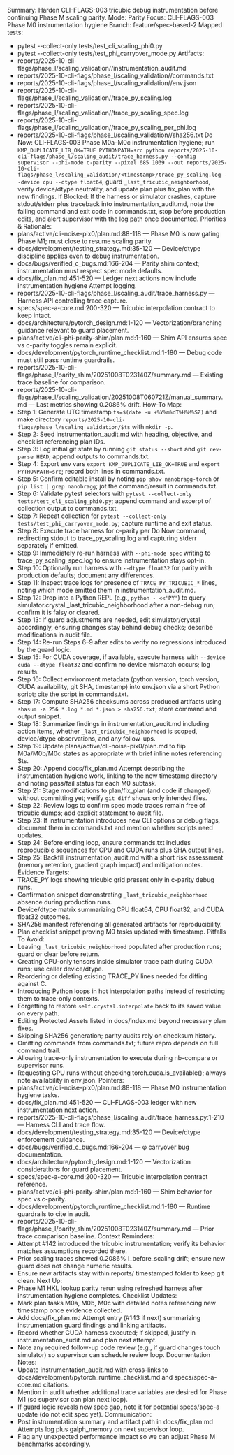 Summary: Harden CLI-FLAGS-003 tricubic debug instrumentation before continuing Phase M scaling parity.
Mode: Parity
Focus: CLI-FLAGS-003 Phase M0 instrumentation hygiene
Branch: feature/spec-based-2
Mapped tests:
- pytest --collect-only tests/test_cli_scaling_phi0.py
- pytest --collect-only tests/test_phi_carryover_mode.py
Artifacts:
- reports/2025-10-cli-flags/phase_l/scaling_validation/<timestamp>/instrumentation_audit.md
- reports/2025-10-cli-flags/phase_l/scaling_validation/<timestamp>/commands.txt
- reports/2025-10-cli-flags/phase_l/scaling_validation/<timestamp>/env.json
- reports/2025-10-cli-flags/phase_l/scaling_validation/<timestamp>/trace_py_scaling.log
- reports/2025-10-cli-flags/phase_l/scaling_validation/<timestamp>/trace_py_scaling_spec.log
- reports/2025-10-cli-flags/phase_l/scaling_validation/<timestamp>/trace_py_scaling_per_phi.log
- reports/2025-10-cli-flags/phase_l/scaling_validation/<timestamp>/sha256.txt
Do Now: CLI-FLAGS-003 Phase M0a–M0c instrumentation hygiene; run `KMP_DUPLICATE_LIB_OK=TRUE PYTHONPATH=src python reports/2025-10-cli-flags/phase_l/scaling_audit/trace_harness.py --config supervisor --phi-mode c-parity --pixel 685 1039 --out reports/2025-10-cli-flags/phase_l/scaling_validation/<timestamp>/trace_py_scaling.log --device cpu --dtype float64`, guard `_last_tricubic_neighborhood`, verify device/dtype neutrality, and update plan plus fix_plan with the new findings.
If Blocked: If the harness or simulator crashes, capture stdout/stderr plus traceback into instrumentation_audit.md, note the failing command and exit code in commands.txt, stop before production edits, and alert supervisor with the log path once documented.
Priorities & Rationale:
- plans/active/cli-noise-pix0/plan.md:88-118 — Phase M0 is now gating Phase M1; must close to resume scaling parity.
- docs/development/testing_strategy.md:35-120 — Device/dtype discipline applies even to debug instrumentation.
- docs/bugs/verified_c_bugs.md:166-204 — Parity shim context; instrumentation must respect spec mode defaults.
- docs/fix_plan.md:451-520 — Ledger next actions now include instrumentation hygiene Attempt logging.
- reports/2025-10-cli-flags/phase_l/scaling_audit/trace_harness.py — Harness API controlling trace capture.
- specs/spec-a-core.md:200-320 — Tricubic interpolation contract to keep intact.
- docs/architecture/pytorch_design.md:1-120 — Vectorization/branching guidance relevant to guard placement.
- plans/active/cli-phi-parity-shim/plan.md:1-160 — Shim API ensures spec vs c-parity toggles remain explicit.
- docs/development/pytorch_runtime_checklist.md:1-180 — Debug code must still pass runtime guardrails.
- reports/2025-10-cli-flags/phase_l/parity_shim/20251008T023140Z/summary.md — Existing trace baseline for comparison.
- reports/2025-10-cli-flags/phase_l/scaling_validation/20251008T060721Z/manual_summary.md — Last metrics showing 0.2086% drift.
How-To Map:
- Step 1: Generate UTC timestamp `ts=$(date -u +%Y%m%dT%H%M%SZ)` and make directory `reports/2025-10-cli-flags/phase_l/scaling_validation/$ts` with `mkdir -p`.
- Step 2: Seed instrumentation_audit.md with heading, objective, and checklist referencing plan IDs.
- Step 3: Log initial git state by running `git status --short` and `git rev-parse HEAD`; append outputs to commands.txt.
- Step 4: Export env vars `export KMP_DUPLICATE_LIB_OK=TRUE` and `export PYTHONPATH=src`; record both lines in commands.txt.
- Step 5: Confirm editable install by noting `pip show nanobragg-torch` or `pip list | grep nanobragg`; jot the command/result in commands.txt.
- Step 6: Validate pytest selectors with `pytest --collect-only tests/test_cli_scaling_phi0.py`; append command and excerpt of collection output to commands.txt.
- Step 7: Repeat collection for `pytest --collect-only tests/test_phi_carryover_mode.py`; capture runtime and exit status.
- Step 8: Execute trace harness for c-parity per Do Now command, redirecting stdout to trace_py_scaling.log and capturing stderr separately if emitted.
- Step 9: Immediately re-run harness with `--phi-mode spec` writing to trace_py_scaling_spec.log to ensure instrumentation stays opt-in.
- Step 10: Optionally run harness with `--dtype float32` for parity with production defaults; document any differences.
- Step 11: Inspect trace logs for presence of `TRACE_PY_TRICUBIC_*` lines, noting which mode emitted them in instrumentation_audit.md.
- Step 12: Drop into a Python REPL (e.g., `python - <<'PY'`) to query simulator.crystal._last_tricubic_neighborhood after a non-debug run; confirm it is falsy or cleared.
- Step 13: If guard adjustments are needed, edit simulator/crystal accordingly, ensuring changes stay behind debug checks; describe modifications in audit file.
- Step 14: Re-run Steps 6–9 after edits to verify no regressions introduced by the guard logic.
- Step 15: For CUDA coverage, if available, execute harness with `--device cuda --dtype float32` and confirm no device mismatch occurs; log results.
- Step 16: Collect environment metadata (python version, torch version, CUDA availability, git SHA, timestamp) into env.json via a short Python script; cite the script in commands.txt.
- Step 17: Compute SHA256 checksums across produced artifacts using `shasum -a 256 *.log *.md *.json > sha256.txt`; store command and output snippet.
- Step 18: Summarize findings in instrumentation_audit.md including action items, whether `_last_tricubic_neighborhood` is scoped, device/dtype observations, and any follow-ups.
- Step 19: Update plans/active/cli-noise-pix0/plan.md to flip M0a/M0b/M0c states as appropriate with brief inline notes referencing $ts.
- Step 20: Append docs/fix_plan.md Attempt describing the instrumentation hygiene work, linking to the new timestamp directory and noting pass/fail status for each M0 subtask.
- Step 21: Stage modifications to plan/fix_plan (and code if changed) without committing yet; verify `git diff` shows only intended files.
- Step 22: Review logs to confirm spec mode traces remain free of tricubic dumps; add explicit statement to audit file.
- Step 23: If instrumentation introduces new CLI options or debug flags, document them in commands.txt and mention whether scripts need updates.
- Step 24: Before ending loop, ensure commands.txt includes reproducible sequences for CPU and CUDA runs plus SHA output lines.
- Step 25: Backfill instrumentation_audit.md with a short risk assessment (memory retention, gradient graph impact) and mitigation notes.
Evidence Targets:
- TRACE_PY logs showing tricubic grid present only in c-parity debug runs.
- Confirmation snippet demonstrating `_last_tricubic_neighborhood` absence during production runs.
- Device/dtype matrix summarizing CPU float64, CPU float32, and CUDA float32 outcomes.
- SHA256 manifest referencing all generated artifacts for reproducibility.
- Plan checklist snippet proving M0 tasks updated with timestamp.
Pitfalls To Avoid:
- Leaving `_last_tricubic_neighborhood` populated after production runs; guard or clear before return.
- Creating CPU-only tensors inside simulator trace path during CUDA runs; use caller device/dtype.
- Reordering or deleting existing TRACE_PY lines needed for diffing against C.
- Introducing Python loops in hot interpolation paths instead of restricting them to trace-only contexts.
- Forgetting to restore `self.crystal.interpolate` back to its saved value on every path.
- Editing Protected Assets listed in docs/index.md beyond necessary plan fixes.
- Skipping SHA256 generation; parity audits rely on checksum history.
- Omitting commands from commands.txt; future repro depends on full command trail.
- Allowing trace-only instrumentation to execute during nb-compare or supervisor runs.
- Requesting GPU runs without checking torch.cuda.is_available(); always note availability in env.json.
Pointers:
- plans/active/cli-noise-pix0/plan.md:88-118 — Phase M0 instrumentation hygiene tasks.
- docs/fix_plan.md:451-520 — CLI-FLAGS-003 ledger with new instrumentation next action.
- reports/2025-10-cli-flags/phase_l/scaling_audit/trace_harness.py:1-210 — Harness CLI and trace flow.
- docs/development/testing_strategy.md:35-120 — Device/dtype enforcement guidance.
- docs/bugs/verified_c_bugs.md:166-204 — φ carryover bug documentation.
- docs/architecture/pytorch_design.md:1-120 — Vectorization considerations for guard placement.
- specs/spec-a-core.md:200-320 — Tricubic interpolation contract reference.
- plans/active/cli-phi-parity-shim/plan.md:1-160 — Shim behavior for spec vs c-parity.
- docs/development/pytorch_runtime_checklist.md:1-180 — Runtime guardrails to cite in audit.
- reports/2025-10-cli-flags/phase_l/parity_shim/20251008T023140Z/summary.md — Prior trace comparison baseline.
Context Reminders:
- Attempt #142 introduced the tricubic instrumentation; verify its behavior matches assumptions recorded there.
- Prior scaling traces showed 0.2086% I_before_scaling drift; ensure new guard does not change numeric results.
- Ensure new artifacts stay within reports/ timestamped folder to keep git clean.
Next Up:
- Phase M1 HKL lookup parity rerun using refreshed harness after instrumentation hygiene completes.
Checklist Updates:
- Mark plan tasks M0a, M0b, M0c with detailed notes referencing new timestamp once evidence collected.
- Add docs/fix_plan.md Attempt entry (#143 if next) summarizing instrumentation guard findings and linking artifacts.
- Record whether CUDA harness executed; if skipped, justify in instrumentation_audit.md and plan next attempt.
- Note any required follow-up code review (e.g., if guard changes touch simulator) so supervisor can schedule review loop.
Documentation Notes:
- Update instrumentation_audit.md with cross-links to docs/development/pytorch_runtime_checklist.md and specs/spec-a-core.md citations.
- Mention in audit whether additional trace variables are desired for Phase M1 (so supervisor can plan next loop).
- If guard logic reveals new spec gap, note it for potential specs/spec-a update (do not edit spec yet).
Communication:
- Post instrumentation summary and artifact path in docs/fix_plan.md Attempts log plus galph_memory on next supervisor loop.
- Flag any unexpected performance impact so we can adjust Phase M benchmarks accordingly.
